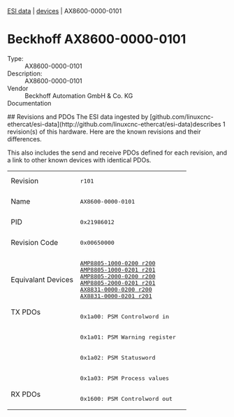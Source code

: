 <div class="nav"><a href="/esi-data">ESI data</a> | <a href="/esi-data/devices">devices</a> | AX8600-0000-0101</div>

#  Beckhoff AX8600-0000-0101

<dl>
  <dt>Type:</dt><dd>AX8600-0000-0101</dd>
  <dt>Description:</dt><dd>AX8600-0000-0101</dd>
  <dt>Vendor</dt><dd>Beckhoff Automation GmbH & Co. KG</dd>
  <dt>Documentation</dt><dd><a href=""></a></dd>
</dl>
## Revisions and PDOs
The ESI data ingested by [github.com/linuxcnc-ethercat/esi-data](http://github.com/linuxcnc-ethercat/esi-data)describes 1 revision(s) of this hardware.  Here are the known revisions and their differences.

This also includes the send and receive PDOs defined for each revision, and a link to other known devices with identical PDOs.

<table>
<tr >
<td class="first">Revision</td>
<td ><pre>r101</pre></td>
</tr>
<tr >
<td class="first">Name</td>
<td ><pre>AX8600-0000-0101</pre></td>
</tr>
<tr >
<td class="first">PID</td>
<td ><pre>0x21986012</pre></td>
</tr>
<tr >
<td class="first">Revision Code</td>
<td ><pre>0x00650000</pre></td>
</tr>
<tr >
<td class="first">Equivalant Devices</td>
<td ><pre><a href="AMP8805-1000-0200">AMP8805-1000-0200 r200</a><br/><a href="AMP8805-1000-0201">AMP8805-1000-0201 r201</a><br/><a href="AMP8805-2000-0200">AMP8805-2000-0200 r200</a><br/><a href="AMP8805-2000-0201">AMP8805-2000-0201 r201</a><br/><a href="AX8831-0000-0200">AX8831-0000-0200 r200</a><br/><a href="AX8831-0000-0201">AX8831-0000-0201 r201</a></pre></td>
</tr>
<tr class="txpdo pdosection">
<td class="first" rowspan=4 valign=top>TX PDOs</td>
<td><pre>0x1a00: PSM Controlword in</pre></td>
<td></td>
</tr>
<tr class="txpdo pdosection">
<td ><pre>0x1a01: PSM Warning register</pre></td>
</tr>
<tr class="txpdo pdosection">
<td ><pre>0x1a02: PSM Statusword</pre></td>
</tr>
<tr class="txpdo pdosection">
<td ><pre>0x1a03: PSM Process values</pre></td>
</tr>
<tr class="rxpdo pdosection">
<td class="first" rowspan=1 valign=top>RX PDOs</td>
<td><pre>0x1600: PSM Controlword out</pre></td>
<td></td>
</tr>
</table>
